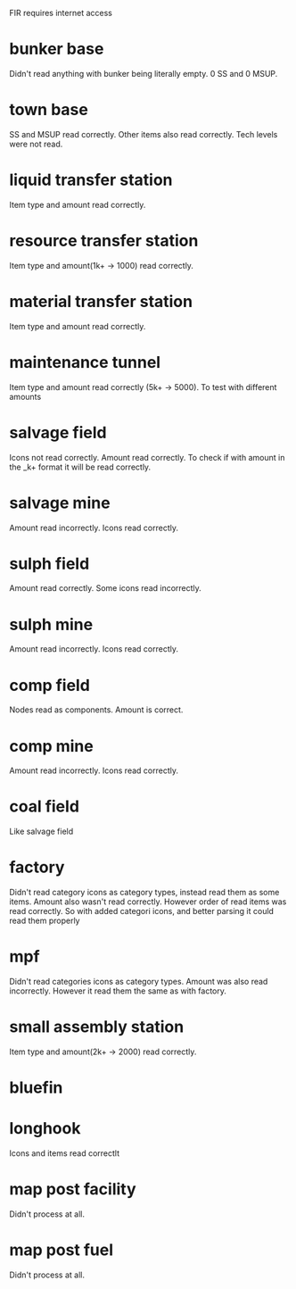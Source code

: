 FIR requires internet access

# bunker base
Didn't read anything with bunker being literally empty. 0 SS and 0 MSUP.
# town base
SS and MSUP read correctly. Other items also read correctly.
Tech levels were not read.
# liquid transfer station
Item type and amount read correctly.
# resource transfer station
Item type and amount(1k+ -> 1000) read correctly.
# material transfer station
Item type and amount read correctly.
# maintenance tunnel
Item type and amount read correctly (5k+ -> 5000). To test with different amounts
# salvage field
Icons not read correctly.
Amount read correctly.
To check if with amount in the _k+ format it will be read correctly.
# salvage mine
Amount read incorrectly. 
Icons read correctly.
# sulph field
Amount read correctly.
Some icons read incorrectly.
# sulph mine
Amount read incorrectly. 
Icons read correctly.
# comp field
Nodes read as components. 
Amount is correct.
# comp mine
Amount read incorrectly. 
Icons read correctly.
# coal field
Like salvage field
# factory
Didn't read category icons as category types, instead read them as some items.
Amount also wasn't read correctly.
However order of read items was read correctly.
So with added categori icons, and better parsing it could read them properly
# mpf
Didn't read categories icons as category types. Amount was also read incorrectly.
However it read them the same as with factory.
# small assembly station
Item type and amount(2k+ -> 2000) read correctly.
# bluefin
# longhook
Icons and items read correctlt
# map post facility
Didn't process at all.
# map post fuel
Didn't process at all.